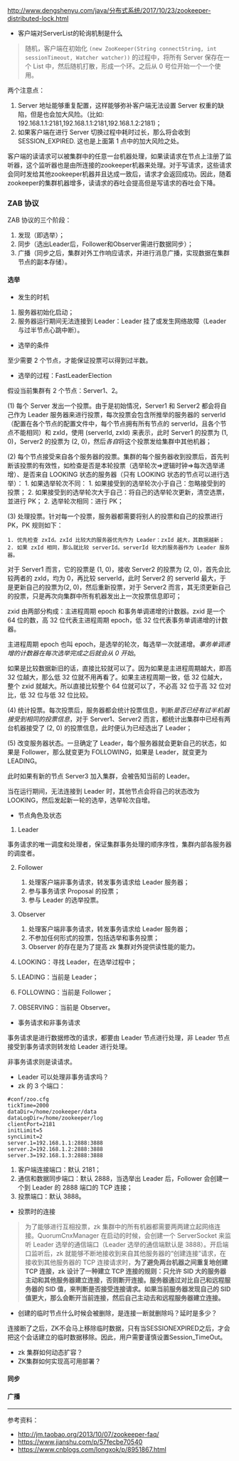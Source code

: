 http://www.dengshenyu.com/java/分布式系统/2017/10/23/zookeeper-distributed-lock.html

- 客户端对ServerList的轮询机制是什么

> 随机，客户端在初始化 `(new ZooKeeper(String connectString, int sessionTimeout, Watcher watcher))` 的过程中，将所有 Server 保存在一个 List 中，然后随机打散，形成一个环。之后从 0 号位开始一个一个使用。

两个注意点：
1. Server 地址能够重复配置，这样能够弥补客户端无法设置 Server 权重的缺陷，但是也会加大风险。（比如: 192.168.1.1:2181,192.168.1.1:2181,192.168.1.2:2181)；
2. 如果客户端在进行 Server 切换过程中耗时过长，那么将会收到 SESSION_EXPIRED. 这也是上面第 1 点中的加大风险之处。


客户端的读请求可以被集群中的任意一台机器处理，如果读请求在节点上注册了监听器，这个监听器也是由所连接的zookeeper机器来处理。对于写请求，这些请求会同时发给其他zookeeper机器并且达成一致后，请求才会返回成功。因此，随着zookeeper的集群机器增多，读请求的吞吐会提高但是写请求的吞吐会下降。


### ZAB 协议

ZAB 协议的三个阶段：

1. 发现（即选举）；
2. 同步（选出Leader后，Follower和Observer需进行数据同步）；
3. 广播（同步之后，集群对外工作响应请求，并进行消息广播，实现数据在集群节点的副本存储）。

#### 选举

- 发生的时机

1. 服务器初始化启动；
2. 服务器运行期间无法连接到 Leader：Leader 挂了或发生网络故障（Leader 与过半节点心跳中断）。

- 选举的条件

至少需要 2 个节点，才能保证投票可以得到过半数。

- 选举的过程：FastLeaderElection

假设当前集群有 2 个节点：Server1、2。

(1) 每个 Server 发出一个投票。由于是初始情况，Server1 和 Server2 都会将自己作为 Leader 服务器来进行投票，每次投票会包含所推举的服务器的 serverId（配置在各个节点的配置文件中，每个节点拥有所有节点的 serverId，且各个节点不能相同）和 zxId，使用 (serverId, zxId) 来表示，此时 Server1 的投票为 (1, 0)，Server2 的投票为 (2, 0)，然后*各自*将这个投票发给集群中其他机器；

(2) 每个节点接受来自各个服务器的投票。集群的每个服务器收到投票后，首先判断该投票的有效性，如检查是否是本轮投票（选举轮次=>逻辑时钟=>每次选举递增）、是否来自 LOOKING 状态的服务器（只有 LOOKING 状态的节点可以进行选举）：
	1. 如果选举轮次不同：
		1. 如果接受到的选举轮次小于自己：忽略接受到的投票；
		2. 如果接受到的选举轮次大于自己：将自己的选举轮次更新，清空选票，並进行 PK；
	2. 选举轮次相同：进行 PK；

(3) 处理投票。针对每一个投票，服务器都需要将别人的投票和自己的投票进行 PK，PK 规则如下：

	1. 优先检查 zxId。zxId 比较大的服务器优先作为 Leader：zxId 越大，其数据越新；
	2. 如果 zxId 相同，那么就比较 serverId。serverId 较大的服务器作为 Leader 服务器。

对于 Server1 而言，它的投票是 (1, 0)，接收 Server2 的投票为 (2, 0)，首先会比较两者的 zxId，均为 0，再比较 serverId，此时 Server2 的 serverId 最大，于是更新自己的投票为(2, 0)，然后重新投票，对于 Server2 而言，其无须更新自己的投票，只是再次向集群中所有机器发出上一次投票信息即可；

zxid 由两部分构成：主进程周期 epoch 和事务单调递增的计数器。zxid 是一个 64 位的数，高 32 位代表主进程周期 epoch，低 32 位代表事务单调递增的计数器。

主进程周期 epoch 也叫 epoch，是选举的轮次，每选举一次就递增。*事务单调递增的计数器在每次选举完成之后就会从 0 开始*。

如果是比较数据新旧的话，直接比较就可以了。因为如果是主进程周期越大，即高 32 位越大，那么低 32 位就不用再看了。如果主进程周期一致，低 32 位越大，整个 zxid 就越大。所以直接比较整个 64 位就可以了，不必高 32 位于高 32 位对比，低 32 位与低 32 位比较。

(4) 统计投票。每次投票后，服务器都会统计投票信息，判断*是否已经有过半机器接受到相同的投票信息*，对于 Server1、Server2 而言，都统计出集群中已经有两台机器接受了 (2, 0) 的投票信息，此时便认为已经选出了 Leader；

(5) 改变服务器状态。一旦确定了 Leader，每个服务器就会更新自己的状态，如果是 Follower，那么就变更为 FOLLOWING，如果是 Leader，就变更为 LEADING。

此时如果有新的节点 Server3 加入集群，会被告知当前的 Leader。

当在运行期间，无法连接到 Leader 时，其他节点会将自己的状态改为 LOOKING，然后发起新一轮的选举，选举轮次自增。

- 节点角色及状态

1. Leader

事务请求的唯一调度和处理者，保证集群事务处理的顺序序性，集群内部各服务器的调度者。

2. Follower
	1. 处理客户端非事务请求，转发事务请求给 Leader 服务器；
	2. 参与事务请求 Proposal 的投票；
	3. 参与 Leader 的选举投票。
3. Observer
	1. 处理客户端非事务请求，转发事务请求给 Leader 服务器；
	2. 不参加任何形式的投票，包括选举和事务投票；
	3. Observer 的存在是为了提高 zk 集群对外提供读性能的能力。

1. LOOKING：寻找 Leader，在选举过程中；
2. LEADING：当前是 Leader；
3. FOLLOWING：当前是 Follower；
4. OBSERVING：当前是 Observer。

- 事务请求和非事务请求

事务请求是进行数据修改的请求，都要由 Leader 节点进行处理，非 Leader 节点接受到事务请求则转发给 Leader 进行处理。

非事务请求则是读请求。

- Leader 可以处理非事务请求吗？
- zk 的 3 个端口：
```
#conf/zoo.cfg
tickTime=2000
dataDir=/home/zookeeper/data
dataLogDir=/home/zookeeper/log
clientPort=2181
initLimit=5
syncLimit=2
server.1=192.168.1.1:2888:3888
server.2=192.168.1.2:2888:3888
server.3=192.168.1.3:2888:3888
```
1. 客户端连接端口：默认 2181；
2. 通信和数据同步端口：默认 2888，当选举出 Leader 后，Follower 会创建一个到 Leader 的 2888 端口的 TCP 连接；
3. 投票端口：默认 3888。

- 投票时的连接

> 为了能够进行互相投票，zk 集群中的所有机器都需要两两建立起网络连接。QuorumCnxManager 在启动的时候，会创建一个 ServerSocket 来监听 Leader 选举的通信端口（Leader 选举的通信端默认是 3888）。开启端口监听后，zk 就能够不断地接收到来自其他服务器的“创建连接”请求，在接收到其他服务器的 TCP 连接请求时，**为了避免两台机器之间重复地创建 TCP 连接，zk 设计了一种建立 TCP 连接的规则：只允许 SID 大的服务器主动和其他服务器建立连接，否则断开连接。服务器通过对比自己和远程服务器的 SID 值，来判断是否接受连接请求。如果当前服务器发现自己的 SID 值更大，那么会断开当前连接，然后自己主动去和远程服务器建立连接。**

- 创建的临时节点什么时候会被删除，是连接一断就删除吗？延时是多少？

连接断了之后，ZK不会马上移除临时数据，只有当SESSIONEXPIRED之后，才会把这个会话建立的临时数据移除。因此，用户需要谨慎设置Session_TimeOut。

- zk 集群如何动态扩容？
- ZK集群如何实现高可用部署？
#### 同步

#### 广播
---
参考资料：
- http://jm.taobao.org/2013/10/07/zookeeper-faq/
- https://www.jianshu.com/p/57fecbe70540
- https://www.cnblogs.com/longxok/p/8951867.html